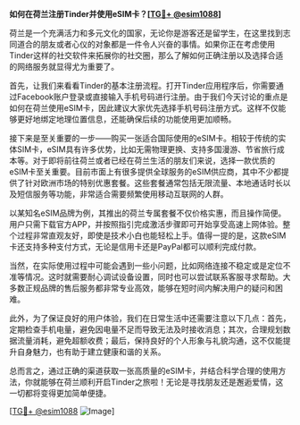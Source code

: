 **如何在荷兰注册Tinder并使用eSIM卡？[[TG💪+ @esim1088](https://t.me/s/esim1088)]**

荷兰是一个充满活力和多元文化的国家，无论你是游客还是留学生，在这里找到志同道合的朋友或者心仪的对象都是一件令人兴奋的事情。如果你正在考虑使用Tinder这样的社交软件来拓展你的社交圈，那么了解如何正确注册以及选择合适的网络服务就显得尤为重要了。

首先，让我们来看看Tinder的基本注册流程。打开Tinder应用程序后，你需要通过Facebook账户登录或直接输入手机号码进行注册。由于我们今天讨论的重点是如何在荷兰使用eSIM卡，因此建议大家优先选择手机号码注册方式。这样不仅能够更好地绑定地理位置信息，还能确保后续的功能使用更加顺畅。

接下来是至关重要的一步——购买一张适合国际使用的eSIM卡。相较于传统的实体SIM卡，eSIM具有许多优势，比如无需物理更换、支持多国漫游、节省旅行成本等。对于即将前往荷兰或者已经在荷兰生活的朋友们来说，选择一款优质的eSIM卡至关重要。目前市面上有很多提供全球服务的eSIM供应商，其中不少都提供了针对欧洲市场的特别优惠套餐。这些套餐通常包括无限流量、本地通话时长以及短信服务等功能，非常适合需要频繁使用移动互联网的人群。

以某知名eSIM品牌为例，其推出的荷兰专属套餐不仅价格实惠，而且操作简便。用户只需下载官方APP，并按照指引完成激活步骤即可开始享受高速上网体验。整个过程非常直观友好，即使是技术小白也能轻松上手。值得一提的是，这款eSIM卡还支持多种支付方式，无论是信用卡还是PayPal都可以顺利完成付款。

当然，在实际使用过程中可能会遇到一些小问题，比如网络连接不稳定或是定位不准等情况。这时就需要耐心调试设备设置，同时也可以尝试联系客服寻求帮助。大多数正规品牌的售后服务都非常专业高效，能够在短时间内解决用户的疑问和困难。

此外，为了保证良好的用户体验，我们在日常生活中还需要注意以下几点：首先，定期检查手机电量，避免因电量不足而导致无法及时接收消息；其次，合理规划数据流量消耗，避免超额收费；最后，保持良好的个人形象与礼貌沟通，这不仅能提升自身魅力，也有助于建立健康和谐的关系。

总而言之，通过正确的渠道获取一张高质量的eSIM卡，并结合科学合理的使用方法，你就能够在荷兰顺利开启Tinder之旅啦！无论是寻找朋友还是邂逅爱情，这一切都将变得更加简单便捷。

[[TG💪+ @esim1088](https://t.me/s/esim1088) ![Image](https://i.postimg.cc/4NQfJmqS/Snipaste-2025-05-13-00-14-12.png)]
